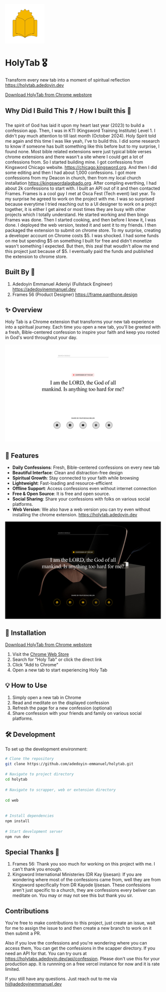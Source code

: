 <img src="md-assets/logo.png" alt="Holy Tab Logo" width="128" height="128">

# HolyTab 🎖️

Transform every new tab into a moment of spiritual reflection <https://holytab.adedoyin.dev>

[Download HolyTab from Chrome webstore](https://chromewebstore.google.com/detail/holytab/iflnngdlafnhjjebkiocghjpkaplebpd)

## Why Did I Build This ❓ / How I built this 🤔

The spirit of God has laid it upon my heart last year (2023) to build a confession app. Then, I was in KTI (Kingsword Training Institute) Level 1. I didn't pay much attention to till last month (October 2024). Holy Spirit told me again and this time I was like yeah, I've to build this. I did some research to know if someone has built something like this before but to my surprise, I found none. Most bible related extensions were just typical bible verses chrome extensions and there wasn't a site where I could get a lot of confessions from. So I started building mine. I got confessions from Kingsword Chicago website. <https://chicago.kingsword.org>. And then I did some editing and then I had about 1,000 confessions. I got more confessions from my Deacon in church, then from my local church installation <https://kingswordalagbado.org>. After compling everthing, I had about 2k confessions to start with. I built an API out of it and then contacted Frames. Frames is a cool guy I met at Osca Fest (Tech event) last year. To my surprise he agreed to work on the project with me. I was so surprised because everytime I tried reaching out to a UI designer to work on a projct together, it is either I get aired or most times they are busy with other projects which I totally understand. He started working and then bingo Frames was done. Then I started cooking, and then before I knew it, I was done. I deployed the web version, tested it and sent it to my friends. I then packaged the extension to submit on chrome store. To my surprise, creating a developer account on Chrome costs $5. I was shocked. I had some funds on me but spending $5 on something I built for free and didn't monetize wasn't something I expected. But then, this zeal that woudln't allow me end this project just because of $5. I eventually paid the funds and published the extension to chrome store.

## Built By 👨

1. Adedoyin Emmanuel Adeniyi (Fullstack Engineer) <https://adedoyinemmanuel.dev>
2. Frames 56 (Product Designer) <https://frame.panthone.design>

## ✨ Overview

Holy Tab is a Chrome extension that transforms your new tab experience into a spiritual journey. Each time you open a new tab, you'll be greeted with a fresh, Bible-centered confession to inspire your faith and keep you rooted in God's word throughout your day.

![Holy Tab Screenshot](md-assets/illustration-1.png)

## 🚀 Features

- **Daily Confessions**: Fresh, Bible-centered confessions on every new tab
- **Beautiful Interface**: Clean and distraction-free design
- **Spiritual Growth**: Stay connected to your faith while browsing
- **Lightweight**: Fast-loading and resource-efficient
- **Offline Support**: Access confessions even without internet connection
- **Free & Open Source**: It is free and open source.
- **Social Sharing**: Share your confessions with folks on various social platforms.
- **Web Version**: We also have a web version you can try even without installing the chrome extension. <https://holytab.adedoyin.dev>

![Features Overview](md-assets/illustration-2.png)

## 🔧 Installation
[Download HolyTab from Chrome webstore](https://chromewebstore.google.com/detail/holytab/iflnngdlafnhjjebkiocghjpkaplebpd)
1. Visit the [Chrome Web Store](https://chrome.google.com/webstore)
2. Search for "Holy Tab" or click the direct link
3. Click "Add to Chrome"
4. Open a new tab to start experiencing Holy Tab

## 💡 How to Use

1. Simply open a new tab in Chrome
2. Read and meditate on the displayed confession
3. Refresh the page for a new confession (optional)
4. Share confession with your friends and family on various social platforms.

## 🛠️ Development

To set up the development environment:

```bash
# Clone the repository
git clone https://github.com/adedoyin-emmanuel/holytab.git

# Navigate to project directory
cd holytab

# Navigate to scrapper, web or extension directory

cd web


# Install dependencies
npm install

# Start development server
npm run dev
```

## Special Thanks 🙌

1. Frames 56: Thank you soo much for working on this project with me. I can't thank you enough.
2. Kingsword International Ministeries (DR Kay Ijisesan): If you are wondering where most of the confessions came from, well they are from Kingsword specifically from DR Kayode Ijisesan. These confessions aren't just specific to a church, they are confessions every beliver can meditate on. You may or may not see this but thank you sir.

## Contributions

You're free to make contributions to this project, just create an issue, wait for me to assign the issue to and then create a new branch to work on it then submit a PR.

Also if you love the confessions and you're wondering where you can access them, You can get the confessions in the scapper directory. If you need an API for that. You can try ours at <https://holytabs.adedoyin.dev/api/confession>. Please don't use this for your production app. It is runnning on a free vercel instance for now and it is rate limited.

If you still have any questions. Just reach out to me via <hi@adedoyinemmanuel.dev>
